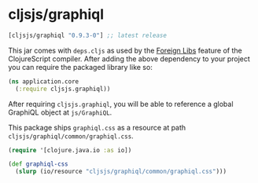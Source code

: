 # cljsjs/graphiql

[](dependency)
```clojure
[cljsjs/graphiql "0.9.3-0"] ;; latest release
```
[](/dependency)

This jar comes with `deps.cljs` as used by the [Foreign Libs][flibs] feature
of the ClojureScript compiler. After adding the above dependency to your project
you can require the packaged library like so:

```clojure
(ns application.core
  (:require cljsjs.graphiql))
```

After requiring `cljsjs.graphiql`, you will be able to reference a global GraphiQL object at `js/GraphiQL`.

This package ships `graphiql.css` as a resource at path `cljsjs/graphiql/common/graphiql.css`.

```clojure
(require '[clojure.java.io :as io])

(def graphiql-css
  (slurp (io/resource "cljsjs/graphiql/common/graphiql.css")))
```

[flibs]: https://clojurescript.org/reference/packaging-foreign-deps
